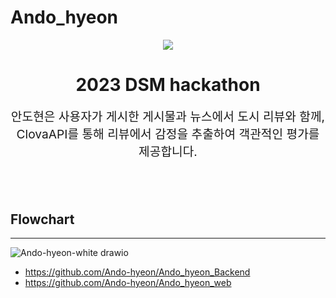 # Ando_hyeon



<p align="center"><img src=https://github.com/Ando-hyeon/.github/assets/59428479/b57fee74-65c5-4604-8dc7-437fb229a510></p>
<h1 align="center">
2023 DSM hackathon
</h1>

<p align="center" style="font-size: 1.2rem;"> 
  안도현은 사용자가 게시한 게시물과 뉴스에서 도시 리뷰와 함께, ClovaAPI를 통해 리뷰에서 감정을 추출하여 객관적인 평가를 제공합니다.
</p>



<br>
<br>

<div>
  
## Flowchart
---
![Ando-hyeon-white drawio](https://github.com/Ando-hyeon/Ando_hyeon_Backend/assets/59428479/86bb0708-9337-48d3-9e8f-8d3709e01d32)

- https://github.com/Ando-hyeon/Ando_hyeon_Backend
- https://github.com/Ando-hyeon/Ando_hyeon_web

